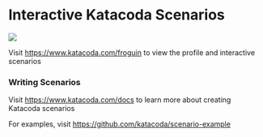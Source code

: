 # Interactive Katacoda Scenarios

[![](http://shields.katacoda.com/katacoda/froguin/count.svg)](https://www.katacoda.com/froguin "Get your profile on Katacoda.com")

Visit https://www.katacoda.com/froguin to view the profile and interactive scenarios

### Writing Scenarios
Visit https://www.katacoda.com/docs to learn more about creating Katacoda scenarios

For examples, visit https://github.com/katacoda/scenario-example
